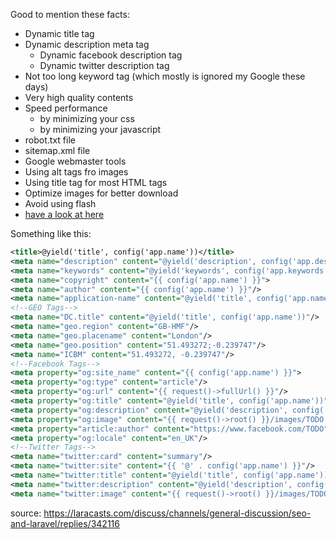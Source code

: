 Good to mention these facts:

*   Dynamic title tag
*   Dynamic description meta tag
    *   Dynamic facebook description tag
    *   Dynamic twitter description tag
*   Not too long keyword tag (which mostly is ignored my Google these days)
*   Very high quality contents
*   Speed performance
    *   by minimizing your css
    *   by minimizing your javascript
*   robot.txt file
*   sitemap.xml file
*   Google webmaster tools
*   Using alt tags fro images
*   Using title tag for most HTML tags
*   Optimize images for better download
*   Avoid using flash
*   [have a look at here](https://support.google.com/webmasters/topic/6001981?hl=en&ref_topic=3309300)

Something like this:

```xml
<title>@yield('title', config('app.name'))</title>
<meta name="description" content="@yield('description', config('app.description'))"/>
<meta name="keywords" content="@yield('keywords', config('app.keywords'))"/>
<meta name="copyright" content="{{ config('app.name') }}">
<meta name="author" content="{{ config('app.name') }}"/>
<meta name="application-name" content="@yield('title', config('app.name'))">
<!--GEO Tags-->
<meta name="DC.title" content="@yield('title', config('app.name'))"/>
<meta name="geo.region" content="GB-HMF"/>
<meta name="geo.placename" content="London"/>
<meta name="geo.position" content="51.493272;-0.239747"/>
<meta name="ICBM" content="51.493272, -0.239747"/>
<!--Facebook Tags-->
<meta property="og:site_name" content="{{ config('app.name') }}">
<meta property="og:type" content="article"/>
<meta property="og:url" content="{{ request()->fullUrl() }}"/>
<meta property="og:title" content="@yield('title', config('app.name'))"/>
<meta property="og:description" content="@yield('description', config('app.description'))"/>
<meta property="og:image" content="{{ request()->root() }}/images/TODO.png"/>
<meta property="article:author" content="https://www.facebook.com/TODO"/>
<meta property="og:locale" content="en_UK"/>
<!--Twitter Tags-->
<meta name="twitter:card" content="summary"/>
<meta name="twitter:site" content="{{ '@' . config('app.name') }}"/>
<meta name="twitter:title" content="@yield('title', config('app.name'))"/>
<meta name="twitter:description" content="@yield('description', config('app.description'))"/>
<meta name="twitter:image" content="{{ request()->root() }}/images/TODO.png"/>
```

source: https://laracasts.com/discuss/channels/general-discussion/seo-and-laravel/replies/342116
